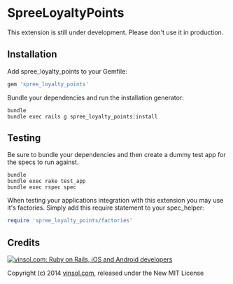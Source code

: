 SpreeLoyaltyPoints
==================

This extension is still under development. Please don't use it in production.

Installation
------------

Add spree_loyalty_points to your Gemfile:

```ruby
gem 'spree_loyalty_points'
```

Bundle your dependencies and run the installation generator:

```shell
bundle
bundle exec rails g spree_loyalty_points:install
```

Testing
-------

Be sure to bundle your dependencies and then create a dummy test app for the specs to run against.

```shell
bundle
bundle exec rake test_app
bundle exec rspec spec
```

When testing your applications integration with this extension you may use it's factories.
Simply add this require statement to your spec_helper:

```ruby
require 'spree_loyalty_points/factories'
```


Credits
-------

[![vinsol.com: Ruby on Rails, iOS and Android developers](http://vinsol.com/vin_logo.png "Ruby on Rails, iOS and Android developers")](http://vinsol.com)

Copyright (c) 2014 [vinsol.com](http://vinsol.com "Ruby on Rails, iOS and Android developers"), released under the New MIT License
